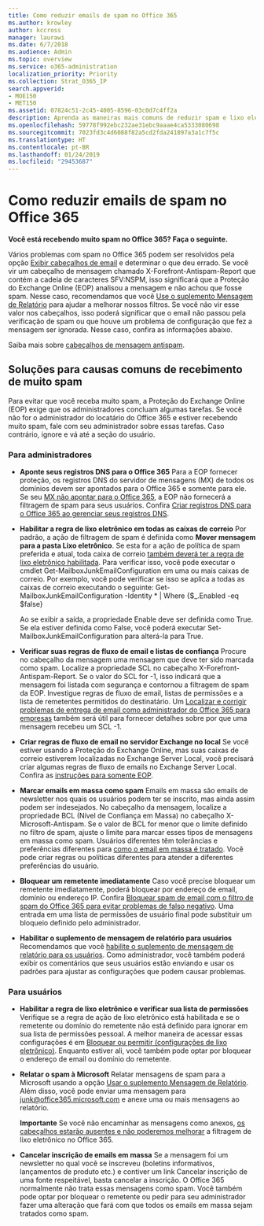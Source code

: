 ```yaml
---
title: Como reduzir emails de spam no Office 365
ms.author: krowley
author: kccross
manager: laurawi
ms.date: 6/7/2018
ms.audience: Admin
ms.topic: overview
ms.service: o365-administration
localization_priority: Priority
ms.collection: Strat_O365_IP
search.appverid:
- MOE150
- MET150
ms.assetid: 07824c51-2c45-4005-8596-03c0d7c4ff2a
description: Aprenda as maneiras mais comuns de reduzir spam e lixo eletrônico no Office 365.
ms.openlocfilehash: 59778f992ebc232ae31ebc9aaae4ca5333080698
ms.sourcegitcommit: 7023fd3c4d6088f82a5cd2fda241897a3a1c7f5c
ms.translationtype: HT
ms.contentlocale: pt-BR
ms.lasthandoff: 01/24/2019
ms.locfileid: "29453687"
---
```

# <a name="how-to-reduce-spam-email-in-office-365"></a>Como reduzir emails de spam no Office 365

 **Você está recebendo muito spam no Office 365? Faça o seguinte.**
  
Vários problemas com spam no Office 365 podem ser resolvidos pela opção [Exibir cabeçalhos de email](https://support.office.com/article/cd039382-dc6e-4264-ac74-c048563d212c) e determinar o que deu errado. Se você vir um cabeçalho de mensagem chamado X-Forefront-Antispam-Report que contém a cadeia de caracteres SFV:NSPM, isso significará que a Proteção do Exchange Online (EOP) analisou a mensagem e não achou que fosse spam. Nesse caso, recomendamos que você [Use o suplemento Mensagem de Relatório](https://support.office.com/article/b5caa9f1-cdf3-4443-af8c-ff724ea719d2) para ajudar a melhorar nossos filtros. Se você não vir esse valor nos cabeçalhos, isso poderá significar que o email não passou pela verificação de spam ou que houve um problema de configuração que fez a mensagem ser ignorada. Nesse caso, confira as informações abaixo. 
  
Saiba mais sobre [cabeçalhos de mensagem antispam](https://technet.microsoft.com/library/dn205071%28v=exchg.150%29.aspx).
  
## <a name="solutions-to-common-causes-of-getting-too-much-spam"></a>Soluções para causas comuns de recebimento de muito spam

Para evitar que você receba muito spam, a Proteção do Exchange Online (EOP) exige que os administradores concluam algumas tarefas. Se você não for o administrador do locatário do Office 365 e estiver recebendo muito spam, fale com seu administrador sobre essas tarefas. Caso contrário, ignore e vá até a seção do usuário.
  
### <a name="for-admins"></a>Para administradores

- **Aponte seus registros DNS para o Office 365** Para a EOP fornecer proteção, os registros DNS do servidor de mensagens (MX) de todos os domínios devem ser apontados para o Office 365 e somente para ele. Se seu [MX não apontar para o Office 365](https://blogs.msdn.microsoft.com/tzink/2017/12/28/if-you-use-office-365-but-your-mx-record-doesnt-point-to-office-you-may-want-to-close-down-your-security-settings/), a EOP não fornecerá a filtragem de spam para seus usuários. Confira [Criar registros DNS para o Office 365 ao gerenciar seus registros DNS](https://support.office.com/article/b0f3fdca-8a80-4e8e-9ef3-61e8a2a9ab23).
    
- **Habilitar a regra de lixo eletrônico em todas as caixas de correio** Por padrão, a ação de filtragem de spam é definida como **Mover mensagem para a pasta Lixo eletrônico**. Se esta for a ação de política de spam preferida e atual, toda caixa de correio [também deverá ter a regra de lixo eletrônico habilitada](https://blogs.msdn.microsoft.com/tzink/2017/12/14/making-sure-your-junk-email-filtering-is-enabled-in-office-365/). Para verificar isso, você pode executar o cmdlet Get-MailboxJunkEmailConfiguration em uma ou mais caixas de correio. Por exemplo, você pode verificar se isso se aplica a todas as caixas de correio executando o seguinte: Get-MailboxJunkEmailConfiguration -Identity \* | Where {$_.Enabled -eq $false}
    
    Ao se exibir a saída, a propriedade Enable deve ser definida como True. Se ela estiver definida como False, você poderá executar Set-MailboxJunkEmailConfiguration para alterá-la para True.
    
- **Verificar suas regras de fluxo de email e listas de confiança** Procure no cabeçalho da mensagem uma mensagem que deve ter sido marcada como spam. Localize a propriedade SCL no cabeçalho X-Forefront-Antispam-Report. Se o valor do SCL for -1, isso indicará que a mensagem foi listada com segurança e contornou a filtragem de spam da EOP. Investigue regras de fluxo de email, listas de permissões e a lista de remetentes permitidos do destinatário. Um [Localizar e corrigir problemas de entrega de email como administrador do Office 365 para empresas](https://support.office.com/article/e7758b99-1896-41db-bf39-51e2dba21de6) também será útil para fornecer detalhes sobre por que uma mensagem recebeu um SCL -1. 
    
- **Criar regras de fluxo de email no servidor Exchange no local** Se você estiver usando a Proteção do Exchange Online, mas suas caixas de correio estiverem localizadas no Exchange Server Local, você precisará criar algumas regras de fluxo de emails no Exchange Server Local. Confira as [instruções para somente EOP](https://technet.microsoft.com/library/ms.exch.eac.EditAntispamPolicy_SpamAction%28EXCHG.150%29.aspx?v=15.20.548.14&amp;l=1&amp;s=BPOS_S_E15_0).
    
- **Marcar emails em massa como spam** Emails em massa são emails de newsletter nos quais os usuários podem ter se inscrito, mas ainda assim podem ser indesejados. No cabeçalho da mensagem, localize a propriedade BCL (Nível de Confiança em Massa) no cabeçalho X-Microsoft-Antispam. Se o valor de BCL for menor que o limite definido no filtro de spam, ajuste o limite para marcar esses tipos de mensagens em massa como spam. Usuários diferentes têm tolerâncias e preferências diferentes para [como o email em massa é tratado](https://blogs.msdn.microsoft.com/tzink/2014/08/25/different-levels-of-bulk-mail-filtering-in-office-365/). Você pode criar regras ou políticas diferentes para atender a diferentes preferências do usuário. 
    
- **Bloquear um remetente imediatamente** Caso você precise bloquear um remetente imediatamente, poderá bloquear por endereço de email, domínio ou endereço IP. Confira [Bloquear spam de email com o filtro de spam do Office 365 para evitar problemas de falso negativo](block-email-spam-to-prevent-false-negatives.md). Uma entrada em uma lista de permissões de usuário final pode substituir um bloqueio definido pelo administrador.
    
- **Habilitar o suplemento de mensagem de relatório para usuários** Recomendamos que você [habilite o suplemento de mensagem de relatório para os usuários](enable-the-report-message-add-in.md). Como administrador, você também poderá exibir os comentários que seus usuários estão enviando e usar os padrões para ajustar as configurações que podem causar problemas.
    
### <a name="for-users"></a>Para usuários

- **Habilitar a regra de lixo eletrônico e verificar sua lista de permissões** Verifique se a regra de ação de lixo eletrônico está habilitada e se o remetente ou domínio do remetente não está definido para ignorar em sua lista de permissões pessoal. A melhor maneira de acessar essas configurações é em [Bloquear ou permitir (configurações de lixo eletrônico)](https://support.office.com/article/48c9f6f7-2309-4f95-9a4d-de987e880e46). Enquanto estiver ali, você também pode optar por bloquear o endereço de email ou domínio do remetente.
    
- **Relatar o spam à Microsoft** Relatar mensagens de spam para a Microsoft usando a opção [Usar o suplemento Mensagem de Relatório](https://support.office.com/article/b5caa9f1-cdf3-4443-af8c-ff724ea719d2). Além disso, você pode enviar uma mensagem para junk@office365.microsoft.com e anexe uma ou mais mensagens ao relatório.
    
    **Importante** Se você não encaminhar as mensagens como anexos, [os cabeçalhos estarão ausentes e não poderemos melhorar](https://blogs.msdn.microsoft.com/tzink/2017/11/30/when-creating-support-tickets-about-spam-be-sure-to-include-message-headers/) a filtragem de lixo eletrônico no Office 365. 
    
- **Cancelar inscrição de emails em massa** Se a mensagem foi um newsletter no qual você se inscreveu (boletins informativos, lançamentos de produto etc.) e contiver um link Cancelar inscrição de uma fonte respeitável, basta cancelar a inscrição. O Office 365 normalmente não trata essas mensagens como spam. Você também pode optar por bloquear o remetente ou pedir para seu administrador fazer uma alteração que fará com que todos os emails em massa sejam tratados como spam. 
    

